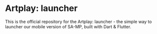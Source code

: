 # Artplay: launcher

This is the official repository for the Artplay: launcher - the simple way to launcher our mobile version of SA-MP, built with Dart & Flutter.

